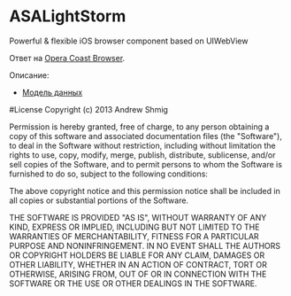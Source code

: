 ASALightStorm
=============


Powerful & flexible iOS browser component based on UIWebView

Ответ на [Opera Coast Browser](http://habrahabr.ru/company/opera/blog/193078/).

Описание:
* [Модель данных](https://github.com/AndrewShmig/ASALightStorm/wiki/Модель-данных)


#License
Copyright (c) 2013 Andrew Shmig

Permission is hereby granted, free of charge, to any person obtaining a copy of this software and associated documentation files (the "Software"), to deal in the Software without restriction, including without limitation the rights to use, copy, modify, merge, publish, distribute, sublicense, and/or sell copies of the Software, and to permit persons to whom the Software is furnished to do so, subject to the following conditions:

The above copyright notice and this permission notice shall be included in all copies or substantial portions of the Software.

THE SOFTWARE IS PROVIDED "AS IS", WITHOUT WARRANTY OF ANY KIND, EXPRESS OR IMPLIED, INCLUDING BUT NOT LIMITED TO THE WARRANTIES OF MERCHANTABILITY, FITNESS FOR A PARTICULAR PURPOSE AND NONINFRINGEMENT. IN NO EVENT SHALL THE AUTHORS OR COPYRIGHT HOLDERS BE LIABLE FOR ANY CLAIM, DAMAGES OR OTHER LIABILITY, WHETHER IN AN ACTION OF CONTRACT, TORT OR OTHERWISE, ARISING FROM, OUT OF OR IN CONNECTION WITH THE SOFTWARE OR THE USE OR OTHER DEALINGS IN THE SOFTWARE.
